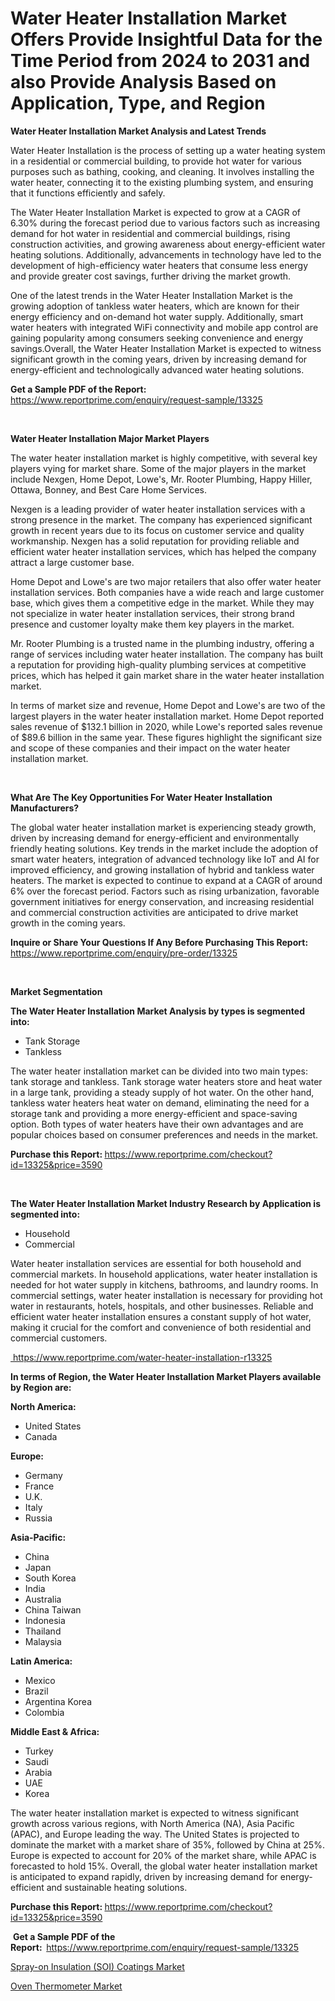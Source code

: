 <p><h1>Water Heater Installation Market Offers Provide Insightful Data for the Time Period from 2024 to 2031 and also Provide Analysis Based on Application, Type, and Region</h1></p><p><strong>Water Heater Installation Market Analysis and Latest Trends</strong></p>
<p><p>Water Heater Installation is the process of setting up a water heating system in a residential or commercial building, to provide hot water for various purposes such as bathing, cooking, and cleaning. It involves installing the water heater, connecting it to the existing plumbing system, and ensuring that it functions efficiently and safely.</p><p>The Water Heater Installation Market is expected to grow at a CAGR of 6.30% during the forecast period due to various factors such as increasing demand for hot water in residential and commercial buildings, rising construction activities, and growing awareness about energy-efficient water heating solutions. Additionally, advancements in technology have led to the development of high-efficiency water heaters that consume less energy and provide greater cost savings, further driving the market growth.</p><p>One of the latest trends in the Water Heater Installation Market is the growing adoption of tankless water heaters, which are known for their energy efficiency and on-demand hot water supply. Additionally, smart water heaters with integrated WiFi connectivity and mobile app control are gaining popularity among consumers seeking convenience and energy savings.Overall, the Water Heater Installation Market is expected to witness significant growth in the coming years, driven by increasing demand for energy-efficient and technologically advanced water heating solutions.</p></p>
<p><strong>Get a Sample PDF of the Report:&nbsp;</strong> <a href="https://www.reportprime.com/enquiry/request-sample/13325">https://www.reportprime.com/enquiry/request-sample/13325</a></p>
<p>&nbsp;</p>
<p><strong>Water Heater Installation Major Market Players</strong></p>
<p><p>The water heater installation market is highly competitive, with several key players vying for market share. Some of the major players in the market include Nexgen, Home Depot, Lowe's, Mr. Rooter Plumbing, Happy Hiller, Ottawa, Bonney, and Best Care Home Services. </p><p>Nexgen is a leading provider of water heater installation services with a strong presence in the market. The company has experienced significant growth in recent years due to its focus on customer service and quality workmanship. Nexgen has a solid reputation for providing reliable and efficient water heater installation services, which has helped the company attract a large customer base.</p><p>Home Depot and Lowe's are two major retailers that also offer water heater installation services. Both companies have a wide reach and large customer base, which gives them a competitive edge in the market. While they may not specialize in water heater installation services, their strong brand presence and customer loyalty make them key players in the market.</p><p>Mr. Rooter Plumbing is a trusted name in the plumbing industry, offering a range of services including water heater installation. The company has built a reputation for providing high-quality plumbing services at competitive prices, which has helped it gain market share in the water heater installation market.</p><p>In terms of market size and revenue, Home Depot and Lowe's are two of the largest players in the water heater installation market. Home Depot reported sales revenue of $132.1 billion in 2020, while Lowe's reported sales revenue of $89.6 billion in the same year. These figures highlight the significant size and scope of these companies and their impact on the water heater installation market.</p></p>
<p>&nbsp;</p>
<p><strong>What Are The Key Opportunities For Water Heater Installation Manufacturers?</strong></p>
<p><p>The global water heater installation market is experiencing steady growth, driven by increasing demand for energy-efficient and environmentally friendly heating solutions. Key trends in the market include the adoption of smart water heaters, integration of advanced technology like IoT and AI for improved efficiency, and growing installation of hybrid and tankless water heaters. The market is expected to continue to expand at a CAGR of around 6% over the forecast period. Factors such as rising urbanization, favorable government initiatives for energy conservation, and increasing residential and commercial construction activities are anticipated to drive market growth in the coming years.</p></p>
<p><strong>Inquire or Share Your Questions If Any Before Purchasing This Report:</strong> <a href="https://www.reportprime.com/enquiry/pre-order/13325">https://www.reportprime.com/enquiry/pre-order/13325</a></p>
<p>&nbsp;</p>
<p><strong>Market Segmentation</strong></p>
<p><strong>The Water Heater Installation Market Analysis by types is segmented into:</strong></p>
<p><ul><li>Tank Storage</li><li>Tankless</li></ul></p>
<p><p>The water heater installation market can be divided into two main types: tank storage and tankless. Tank storage water heaters store and heat water in a large tank, providing a steady supply of hot water. On the other hand, tankless water heaters heat water on demand, eliminating the need for a storage tank and providing a more energy-efficient and space-saving option. Both types of water heaters have their own advantages and are popular choices based on consumer preferences and needs in the market.</p></p>
<p><strong>Purchase this Report:&nbsp;</strong><a href="https://www.reportprime.com/checkout?id=13325&price=3590">https://www.reportprime.com/checkout?id=13325&price=3590</a></p>
<p>&nbsp;</p>
<p><strong>The Water Heater Installation Market Industry Research by Application is segmented into:</strong></p>
<p><ul><li>Household</li><li>Commercial</li></ul></p>
<p><p>Water heater installation services are essential for both household and commercial markets. In household applications, water heater installation is needed for hot water supply in kitchens, bathrooms, and laundry rooms. In commercial settings, water heater installation is necessary for providing hot water in restaurants, hotels, hospitals, and other businesses. Reliable and efficient water heater installation ensures a constant supply of hot water, making it crucial for the comfort and convenience of both residential and commercial customers.</p></p>
<p><a href="https://www.reportprime.com/water-heater-installation-r13325">&nbsp;https://www.reportprime.com/water-heater-installation-r13325</a></p>
<p><strong>In terms of Region, the Water Heater Installation Market Players available by Region are:</strong></p>
<p>
    <p> <strong> North America: </strong>
        <ul>
            <li>United States</li>
            <li>Canada</li>
        </ul>
        </p> 
    <p> <strong> Europe: </strong>
        <ul>
            <li>Germany</li>
            <li>France</li>
            <li>U.K.</li>
            <li>Italy</li>
            <li>Russia</li>
        </ul>
        </p> 
    <p> <strong> Asia-Pacific: </strong>
        <ul>
            <li>China</li>
            <li>Japan</li>
            <li>South Korea</li>
            <li>India</li>
            <li>Australia</li>
            <li>China Taiwan</li>
            <li>Indonesia</li>
            <li>Thailand</li>
            <li>Malaysia</li>
        </ul>
        </p> 
    <p> <strong> Latin America: </strong>
        <ul>
            <li>Mexico</li>
            <li>Brazil</li>
            <li>Argentina Korea</li>
            <li>Colombia</li>
        </ul>
        </p> 
    <p> <strong> Middle East & Africa: </strong>
        <ul>
            <li>Turkey</li>
            <li>Saudi</li>
            <li>Arabia</li>
            <li>UAE</li>
            <li>Korea</li>
        </ul>
    </p>
    </p>
<p><p>The water heater installation market is expected to witness significant growth across various regions, with North America (NA), Asia Pacific (APAC), and Europe leading the way. The United States is projected to dominate the market with a market share of 35%, followed by China at 25%. Europe is expected to account for 20% of the market share, while APAC is forecasted to hold 15%. Overall, the global water heater installation market is anticipated to expand rapidly, driven by increasing demand for energy-efficient and sustainable heating solutions.</p></p>
<p><strong>Purchase this Report: </strong><a href="https://www.reportprime.com/checkout?id=13325&price=3590">https://www.reportprime.com/checkout?id=13325&price=3590</a></p>
<p>&nbsp;<strong>Get a Sample PDF of the Report:&nbsp;&nbsp;</strong><a href="https://www.reportprime.com/enquiry/request-sample/13325">https://www.reportprime.com/enquiry/request-sample/13325</a></p>
<p><strong></strong></p>
<p><p><a href="https://www.linkedin.com/pulse/spray-on-insulation-soi-coatings-market-research-report-ii20c">Spray-on Insulation (SOI) Coatings Market</a></p><p><a href="https://issuu.com/reportprime-2/docs/oven-thermometer-market-size-2030.pptx">Oven Thermometer Market</a></p></p>